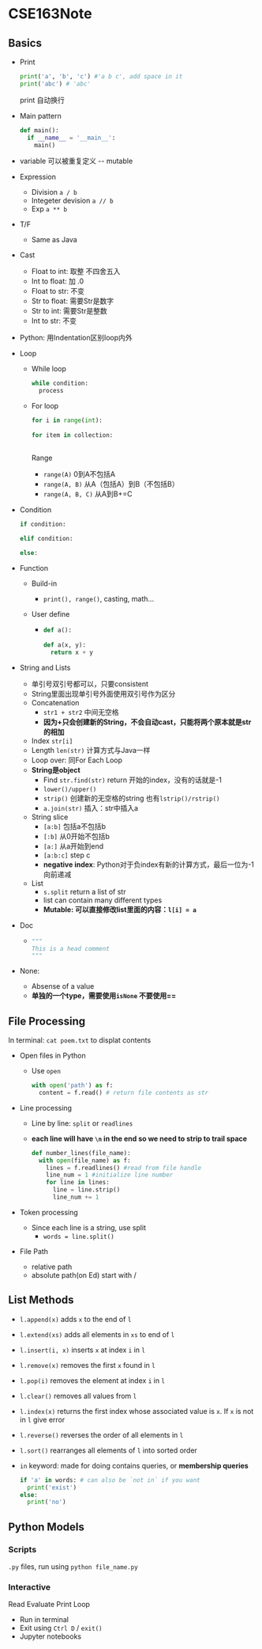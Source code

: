 # CSE163Note

## Basics

- Print 

  ```python
  print('a', 'b', 'c') #'a b c', add space in it
  print('abc') # 'abc'
  ```

  print 自动换行

- Main pattern

  ```python
  def main():
    if __name__ = '__main__':
      main()
  ```

- variable 可以被重复定义 -- mutable 

- Expression

  - Division `a / b`
  - Integeter devision `a // b`
  - Exp `a ** b`

- T/F

  - Same as Java

- Cast

  - Float to int:  取整 不四舍五入
  - Int to float: 加 .0
  - Float to str: 不变
  - Str to float: 需要Str是数字
  - Str to int: 需要Str是整数
  - Int to str: 不变

- Python: 用Indentation区别loop内外

- Loop

  - While loop

    ```python
    while condition:
      process
    ```

  - For loop

    ```python
    for i in range(int):
      
    for item in collection:
      
    ```

    Range

    - `range(A)` 0到A不包括A
    - `range(A, B)` 从A（包括A）到B（不包括B）
    - `range(A, B, C)` 从A到B+=C

- Condition

  ```python
  if condition:
    
  elif condition:
  
  else:
  ```

- Function

  - Build-in

    - `print(), range()`, casting, math...

  - User define

    - ```python
      def a():
        
      def a(x, y):
        return x + y
      ```

- String and Lists

  - 单引号双引号都可以，只要consistent
  - String里面出现单引号外面使用双引号作为区分
  - Concatenation
    - `str1 + str2` 中间无空格
    - **因为+只会创建新的String，不会自动cast，只能将两个原本就是str的相加**
  - Index `str[i]`
  - Length `len(str)` 计算方式与Java一样
  - Loop over: 同For Each Loop
  - **String是object**
    - Find `str.find(str)` return 开始的index，没有的话就是-1
    - `lower()/upper()`
    - `strip()` 创建新的无空格的string 也有`lstrip()/rstrip()`
    - `a.join(str)` 插入：str中插入a
  - String slice
    - `[a:b]` 包括a不包括b
    - `[:b]` 从0开始不包括b
    - `[a:]` 从a开始到end
    - `[a:b:c]` step c
    - **negative index**: Python对于负index有新的计算方式，最后一位为-1向前递减
  - List
    - `s.split` return a list of str
    - list can contain many different types
    - **Mutable: 可以直接修改list里面的内容：`l[i] = a`**

- Doc

  - ```python
    """
    This is a head comment
    """
    ```

- None: 

  - Absense of a value
  - **单独的一个type，需要使用`isNone` 不要使用==**

## File Processing

In terminal: `cat poem.txt` to displat contents

- Open files in Python

  - Use `open` 

    ```python
    with open('path') as f:
      content = f.read() # return file contents as str
    ```

- Line processing

  - Line by line: `split` or `readlines`

  - **each line will have `\n` in the end so we need to strip to trail space**

    ```python
    def number_lines(file_name):
      with open(file_name) as f:
        lines = f.readlines() #read from file handle
        line_num = 1 #initialize line number
        for line in lines:
          line = line.strip()
          line_num += 1
    ```

- Token processing

  - Since each line is a string, use split
    - `words = line.split()`

- File Path

  - relative path
  - absolute path(on Ed) start with /

## List Methods

- `l.append(x)` adds `x` to the end of `l`
- `l.extend(xs)` adds all elements in `xs` to end of `l`
- `l.insert(i, x)` inserts `x` at index `i` in `l`
- `l.remove(x)` removes the first `x` found in `l`
- `l.pop(i)` removes the element at index `i` in `l`
- `l.clear()` removes all values from `l`
- `l.index(x)` returns the first index whose associated value is `x`. If `x` is not in `l` give error
- `l.reverse()` reverses the order of all elements in `l`
- `l.sort()` rearranges all elements of `l` into sorted order

- `in` keyword: made for doing contains queries, or **membership queries**

  ```python
  if 'a' in words: # can also be `not in` if you want
    print('exist')
  else:
    print('no')
  ```

## Python Models 

### Scripts

`.py` files, run using `python file_name.py`

### Interactive

Read Evaluate Print Loop

- Run in terminal 
- Exit using `Ctrl D` / `exit()`
- Jupyter notebooks



